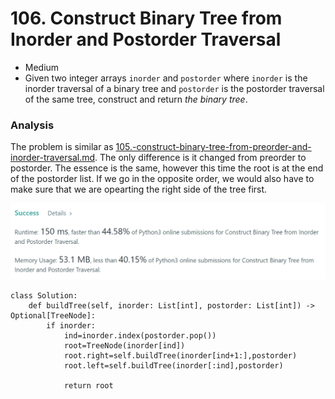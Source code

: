 # 106. Construct Binary Tree from Inorder and Postorder Traversal

* Medium
* Given two integer arrays `inorder` and `postorder` where `inorder` is the inorder traversal of a binary tree and `postorder` is the postorder traversal of the same tree, construct and return _the binary tree_.

### Analysis&#x20;

The problem is similar as [105.-construct-binary-tree-from-preorder-and-inorder-traversal.md](105.-construct-binary-tree-from-preorder-and-inorder-traversal.md "mention"). The only difference is it changed from preorder to postorder. The essence is the same, however this time the root is at the end of the postorder list. If we go in the opposite order, we would also have to make sure that we are opearting the right side of the tree first.&#x20;

![](<../.gitbook/assets/image (15) (1) (1).png>)

```
class Solution:
    def buildTree(self, inorder: List[int], postorder: List[int]) -> Optional[TreeNode]:
        if inorder:
            ind=inorder.index(postorder.pop())
            root=TreeNode(inorder[ind])
            root.right=self.buildTree(inorder[ind+1:],postorder)
            root.left=self.buildTree(inorder[:ind],postorder)
            
            return root
```
